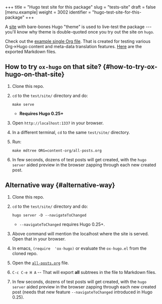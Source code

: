 +++
title = "Hugo test site for this package"
slug = "tests-site"
draft = false
[menu.example]
  weight = 3002
  identifier = "hugo-test-site-for-this-package"
+++

A [site](https://github.com/kaushalmodi/ox-hugo/tree/master/test/site) with bare-bones Hugo "theme" is used to live-test the
package --- you'll know why theme is double-quoted once you try out the
site on `hugo`.

Check out the [example single Org file](https://raw.githubusercontent.com/kaushalmodi/ox-hugo/master/test/site/content-org/all-posts.org). That is created for testing various
Org->Hugo content and meta-data translation features. [Here](https://github.com/kaushalmodi/ox-hugo/tree/master/test/site/content/posts) are the
exported Markdown files.


## How to try `ox-hugo` on that site? {#how-to-try-ox-hugo-on-that-site}

1.  Clone this repo.
2.  `cd` to the `test/site/` directory and do:

    ```text
    make serve
    ```

    -   **Requires Hugo 0.25+**
3.  Open `http://localhost:1337` in your browser.
4.  In a different terminal, `cd` to the same `test/site/` directory.
5.  Run:

    ```text
    make mdtree ORG=content-org/all-posts.org
    ```
6.  In few seconds, dozens of test posts will get created, with the
    `hugo server` aided preview in the browser zapping through each new
    created post.


## Alternative way {#alternative-way}

1.  Clone this repo.
2.  `cd` to the `test/site/` directory and do:

    ```text
    hugo server -D --navigateToChanged
    ```

    -   `--navigateToChanged` requires Hugo 0.25+.
3.  Above command will mention the localhost where the site is
    served. Open that in your browser.
4.  In emacs, `(require  'ox-hugo)` or evaluate the `ox-hugo.el` from the
    cloned repo.
5.  Open the [`all-posts.org`](https://raw.githubusercontent.com/kaushalmodi/ox-hugo/master/test/site/content-org/all-posts.org) file.
6.  `C-c C-e H A` -- That will export **all** subtrees in the file to
    Markdown files.
7.  In few seconds, dozens of test posts will get created, with the
    `hugo server` aided preview in the browser zapping through each new
    created post (needs that new feature `--navigateToChanged`
    introduced in Hugo 0.25).
